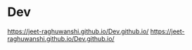 # Dev

 https://jeet-raghuwanshi.github.io/Dev.github.io/
 https://jeet-raghuwanshi.github.io/Dev.github.io/ 
